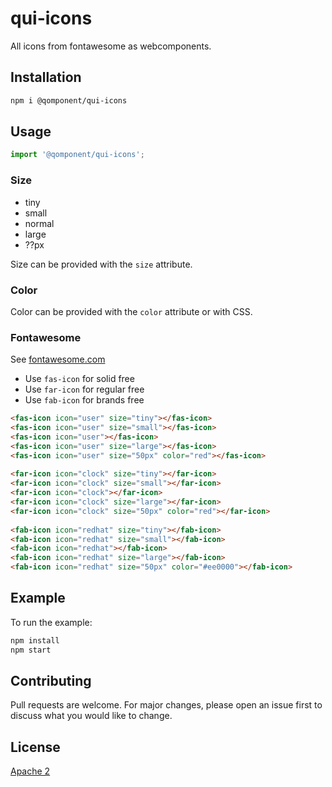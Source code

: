 # qui-icons
All icons from fontawesome as webcomponents.

## Installation

```bash
npm i @qomponent/qui-icons
```

## Usage

```javascript
import '@qomponent/qui-icons';
```

### Size

 - tiny
 - small
 - normal
 - large
 - ??px                

Size can be provided with the `size` attribute.

### Color

Color can be provided with the `color` attribute or with CSS.

### Fontawesome

See [fontawesome.com](https://fontawesome.com/)

 - Use `fas-icon` for solid free
 - Use `far-icon` for regular free
 - Use `fab-icon` for brands free

```html
<fas-icon icon="user" size="tiny"></fas-icon>
<fas-icon icon="user" size="small"></fas-icon>
<fas-icon icon="user"></fas-icon>
<fas-icon icon="user" size="large"></fas-icon>
<fas-icon icon="user" size="50px" color="red"></fas-icon>
            
<far-icon icon="clock" size="tiny"></far-icon>
<far-icon icon="clock" size="small"></far-icon>
<far-icon icon="clock"></far-icon>
<far-icon icon="clock" size="large"></far-icon>
<far-icon icon="clock" size="50px" color="red"></far-icon>
            
<fab-icon icon="redhat" size="tiny"></fab-icon>
<fab-icon icon="redhat" size="small"></fab-icon>
<fab-icon icon="redhat"></fab-icon>
<fab-icon icon="redhat" size="large"></fab-icon>
<fab-icon icon="redhat" size="50px" color="#ee0000"></fab-icon>
```

## Example

To run the example:

```bash
npm install
npm start
```

## Contributing

Pull requests are welcome. For major changes, please open an issue first
to discuss what you would like to change.

## License

[Apache 2](http://www.apache.org/licenses/LICENSE-2.0)
